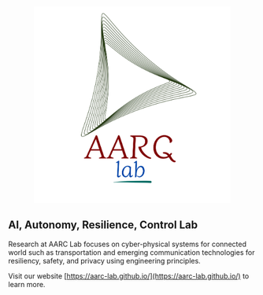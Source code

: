 <p align="center">
  <img src="../AARC_Lab_Logo.png" alt="AARC Lab Logo" width="400" height="400">
</p>

## AI, Autonomy, Resilience, Control Lab

<!--

**Here are some ideas to get you started:**

🙋‍♀️ A short introduction - what is your organization all about?
🌈 Contribution guidelines - how can the community get involved?
👩‍💻 Useful resources - where can the community find your docs? Is there anything else the community should know?
🍿 Fun facts - what does your team eat for breakfast?
🧙 Remember, you can do mighty things with the power of [Markdown](https://docs.github.com/github/writing-on-github/getting-started-with-writing-and-formatting-on-github/basic-writing-and-formatting-syntax)
-->
Research at AARC Lab focuses on cyber-physical systems for connected world such as transportation and emerging communication technologies for resiliency, safety, and privacy using engineering principles.

Visit our website [https://aarc-lab.github.io/](https://aarc-lab.github.io/) to learn more.


